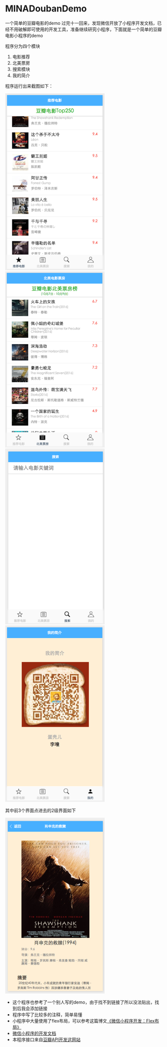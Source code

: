 # MINADoubanDemo
一个简单的豆瓣电影的demo
过完十一回来，发现微信开放了小程序开发文档，已经不用破解即可使用的开发工具，准备继续研究小程序，下面就是一个简单的豆瓣电影小程序的demo

程序分为四个模块
1. 电影推荐
2. 北美票房
3. 搜索模块
4. 我的简介

程序运行出来截图如下：

<img src="https://github.com/litong19930321/MINADoubanDemo/blob/master/1.png" width="320px" />
<img src="https://github.com/litong19930321/MINADoubanDemo/blob/master/2.png" width="320px" />
<img src="https://github.com/litong19930321/MINADoubanDemo/blob/master/3.png" width="320px" />
<img src="https://github.com/litong19930321/MINADoubanDemo/blob/master/4.png" width="320px" />

其中前3个界面点进去的2级界面如下


<img src="https://github.com/litong19930321/MINADoubanDemo/blob/master/1-1.png" width="320px" />

- 这个程序也参考了一个别人写的demo，由于找不到链接了所以没法贴出，找到后我会添加链接
- 程序中写了比较多的注释，简单易懂
- 小程序中大量使用了flex布局，可以参考这篇博文[《微信小程序开发：Flex布局》](http://www.jianshu.com/p/f82262002f8a/comments/4720426#comment-4720426)
- [微信小程序的开发文档](https://mp.weixin.qq.com/debug/wxadoc/dev/?t=1474643026176)
- 本程序接口来自[豆瓣API开发这网站](https://developers.douban.com/wiki/?title=guide)

